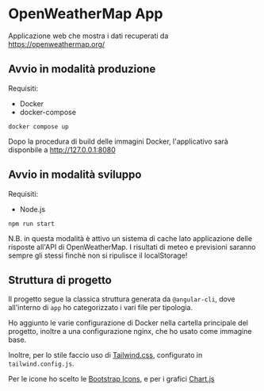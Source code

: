 # OpenWeatherMap App

Applicazione web che mostra i dati recuperati da https://openweathermap.org/

## Avvio in modalità produzione

Requisiti:

- Docker
- docker-compose

```
docker compose up
```

Dopo la procedura di build delle immagini Docker, l'applicativo sarà disponbile a http://127.0.0.1:8080

## Avvio in modalità sviluppo

Requisiti:

- Node.js

```
npm run start
```

N.B. in questa modalità è attivo un sistema di cache lato applicazione delle risposte all'API di OpenWeatherMap. I risultati di meteo e previsioni saranno sempre gli stessi finchè non si ripulisce il localStorage!

## Struttura di progetto

Il progetto segue la classica struttura generata da `@angular-cli`, dove all'interno di `app` ho categorizzato i vari file per tipologia.

Ho aggiunto le varie configurazione di Docker nella cartella principale del progetto, inoltre a una configurazione nginx, che ho usato come immagine base.

Inoltre, per lo stile faccio uso di [Tailwind.css](https://tailwindcss.com/), configurato in `tailwind.config.js`.

Per le icone ho scelto le [Bootstrap Icons](https://icons.getbootstrap.com/), e per i grafici [Chart.js](https://www.chartjs.org/)

